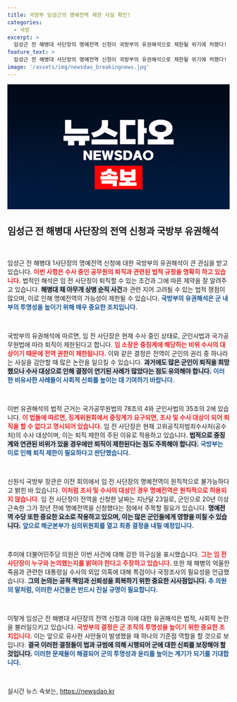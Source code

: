 ```yaml
---
title: 국방부 임성근의 명예전역 제한 사실 확인!
categories:
  - 국방
excerpt: >
  임성근 전 해병대 사단장의 명예전역 신청이 국방부의 유권해석으로 제한될 위기에 처했다! 수사 중인 공무원에 대한 퇴직 금지 규정이 적용된다는 의견이 제시되며, 논란의 중심에 있는 그는 과연 어떤 결말을 맞이할까?
feature_text: >
  임성근 전 해병대 사단장의 명예전역 신청이 국방부의 유권해석으로 제한될 위기에 처했다! 수사 중인 공무원에 대한 퇴직 금지 규정이 적용된다는 의견이 제시되며, 논란의 중심에 있는 그는 과연 어떤 결말을 맞이할까?
image: '/assets/img/newsdao_breakingnews.jpg'
---
```


<p><img src="/assets/img/newsdao_breakingnews.jpg" alt="koreaapp 속보" /></p>

<h2 data-ke-size="size26">임성근 전 해병대 사단장의 전역 신청과 국방부 유권해석</h2>

<p data-ke-size="size16">&nbsp;</p>

<p>임성근 전 해병대 1사단장의 명예전역 신청에 대한 국방부의 유권해석이 큰 관심을 받고 있습니다. <b><span style="color: #ee2323;">이번 사항은 수사 중인 공무원의 퇴직과 관련된 법적 규정을 명확히 하고 있습니다.</span></b> 법적인 해석은 임 전 사단장이 퇴직할 수 있는 조건과 그에 따른 제약을 잘 알려주고 있습니다. <b><span style="background-color: #21538527;">해병대 채 아무개 상병 순직 사건</span></b>과 관련 지어 고려될 수 있는 법적 쟁점이 많으며, 이로 인해 명예전역의 가능성이 제한될 수 있습니다. <b><span style="color: #1a5490;">국방부의 유권해석은 군 내부의 투명성을 높이기 위해 매우 중요한 조치입니다.</span></b> </p>

<p data-ke-size="size16">&nbsp;</p>

<p>국방부의 유권해석에 따르면, 임 전 사단장은 현재 수사 중인 상태로, 군인사법과 국가공무원법에 따라 퇴직이 제한된다고 합니다. <b><span style="color: #ee2323;">임 소장은 중징계에 해당하는 비위 수사의 대상이기 때문에 전역 권한이 제한됩니다.</span></b> 이와 같은 결정은 전역이 군인의 권리 중 하나라는 사실을 감안할 때 많은 논란을 일으킬 수 있습니다. <b><span style="background-color: #21538527;">과거에도 많은 군인이 퇴직을 희망했으나 수사 대상으로 인해 결정이 연기된 사례가 많았다는 점도 유의해야 합니다.</span></b> <b><span style="color: #1a5490;">이러한 비유사한 사례들이 사회적 신뢰를 높이는 데 기여하기 바랍니다.</span></b></p>

<p data-ke-size="size16">&nbsp;</p>

<p>이번 유권해석의 법적 근거는 국가공무원법의 78조의 4와 군인사법의 35조의 2에 있습니다. <b><span style="color: #ee2323;">이 법들에 따르면, 징계위원회에서 중징계가 요구되면, 조사 및 수사 대상이 되어 퇴직을 할 수 없다고 명시되어 있습니다.</span></b> 임 전 사단장은 현재 고위공직자범죄수사처(공수처)의 수사 대상이며, 이는 퇴직 제한의 주된 이유로 작용하고 있습니다. <b><span style="background-color: #21538527;">법적으로 중징계와 연관된 비위가 있을 경우에만 퇴직이 제한된다는 점도 주목해야 합니다.</span></b> <b><span style="color: #1a5490;">국방부는 이로 인해 퇴직 제한이 필요하다고 판단했습니다.</span></b></p>

<p data-ke-size="size16">&nbsp;</p>

<p>신원식 국방부 장관은 이전 회의에서 임 전 사단장의 명예전역이 원칙적으로 불가능하다고 밝힌 바 있습니다. <b><span style="color: #ee2323;">이처럼 조사 및 수사의 대상인 경우 명예전역은 원칙적으로 허용되지 않습니다.</span></b> 임 전 사단장이 전역을 신청한 날짜는 지난달 23일로, 군인으로 20년 이상 근속한 그가 정년 전에 명예전역을 신청했다는 점에서 주목할 필요가 있습니다. <b><span style="background-color: #21538527;">명예전역 수당 또한 중요한 요소로 작용하고 있으며, 이는 많은 군인들에게 영향을 미칠 수 있습니다.</span></b> <b><span style="color: #1a5490;">앞으로 해군본부가 심의위원회를 열고 최종 결정을 내릴 예정입니다.</span></b></p>

<p data-ke-size="size16">&nbsp;</p>

<p>추미애 더불어민주당 의원은 이번 사건에 대해 강한 의구심을 표시했습니다. <b><span style="color: #ee2323;">그는 임 전 사단장이 누구와 논의했는지를 밝혀야 한다고 주장하고 있습니다.</span></b> 또한 채 해병의 억울한 죽음과 관련한 대통령실 수사의 외압 의혹에 대해 특검이나 국정조사의 필요성을 언급했습니다. <b><span style="background-color: #21538527;">그의 논의는 공적 책임과 신뢰성을 회복하기 위한 중요한 시사점입니다.</span></b> <b><span style="color: #1a5490;">추 의원의 말처럼, 이러한 사건들은 반드시 진실 규명이 필요합니다.</span></b></p>

<p data-ke-size="size16">&nbsp;</p>

<p>이렇게 임성근 전 해병대 사단장의 전역 신청과 이에 대한 유권해석은 법적, 사회적 논란을 불러일으키고 있습니다. <b><span style="color: #ee2323;">국방부의 결정은 군 조직의 투명성을 높이기 위한 중요한 조치입니다.</span></b> 이는 앞으로 유사한 사안들이 발생했을 때 하나의 기준점 역할을 할 것으로 보입니다. <b><span style="background-color: #21538527;">결국 이러한 결정들이 법과 규범에 의해 시행되어 군에 대한 신뢰를 보장해야 할 것입니다.</span></b> <b><span style="color: #1a5490;">이러한 문제들이 해결되어 군의 투명성과 윤리를 높이는 계기가 되기를 기대합니다.</span></b></p>

<p data-ke-size="size16">&nbsp;</p>
실시간 뉴스 속보는, <a href="https://newsdao.kr" rel="dofollow">https://newsdao.kr</a>


